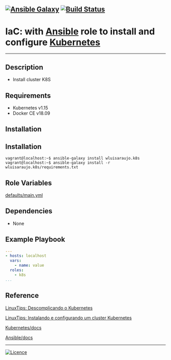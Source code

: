 [![Ansible Galaxy](https://img.shields.io/badge/Ansible%20Galaxy-Kubernetes-blue.svg)](https://galaxy.ansible.com/wluisaraujo/k8s) [![Build Status](https://travis-ci.org/wluisaraujo/ansible-role-k8s.svg?branch=master)](https://travis-ci.org/wluisaraujo/ansible-role-k8s)
---
# IaC: with [Ansible](https://www.ansible) role to install and configure [Kubernetes](https://kubernetes.io/pt/)
------------

Description
------------

 * Install cluster K8S

Requirements
------------

 * Kubernetes v1.15
 * Docker CE v18.09

Installation
------------

Installation
------------

```console
vagrant@localhost:~$ ansible-galaxy install wluisaraujo.k8s
vagrant@localhost:~$ ansible-galaxy install -r wluisaraujo.k8s/requirements.txt
```

Role Variables
--------------

[defaults/main.yml](defaults/main.yml)

Dependencies
------------

* None

Example Playbook
----------------
```yaml
---
- hosts: localhost
  vars:
    - name: value
  roles:
    - k8s
...
```

Reference
----------------
[LinuxTips: Descomplicando o Kubernetes](https://www.linuxtips.io/blog/descomplicando-o-kubernetes-02)

[LinuxTips: Instalando e configurando um cluster Kubernetes](https://www.youtube.com/playlist?list=PLf-O3X2-mxDmXQU-mJVgeaSL7Rtejvv0S)

[Kubernetes/docs](https://kubernetes.io/docs/home)

[Ansible/docs](https://docs.ansible.com/ansible/latest/scenario_guides/guide_kubernetes.html?highlight=kubernetes)

----------------
[![Licence](https://img.shields.io/badge/License-GPL%20v3-red.svg)](https://www.gnu.org/licenses/gpl-3.0.pt-br.html)